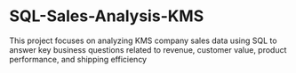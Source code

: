 # SQL-Sales-Analysis-KMS
This project focuses on analyzing KMS company sales data using SQL to answer key business questions related to revenue, customer value, product performance, and shipping efficiency
